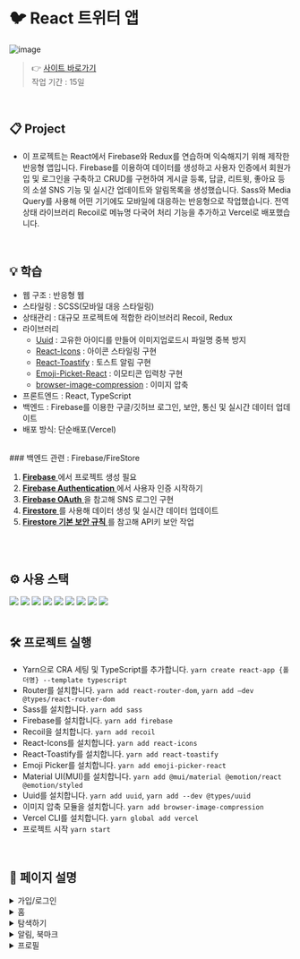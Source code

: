 # 🐦 React 트위터 앱

![image](https://github.com/SeoeunCho/react-twitter/blob/main/src/preview/react-twitter_previewgif.gif)

> 👉 [사이트 바로가기](https://seoeuncho-twitter.vercel.app/)<br />
> 작업 기간 : 15일

<br />

## 📋 Project

- 이 프로젝트는 React에서 Firebase와 Redux를 연습하며 익숙해지기 위해 제작한 반응형 앱입니다.
  Firebase를 이용하여 데이터를 생성하고 사용자 인증에서 회원가입 및 로그인을 구축하고
  CRUD를 구현하여 게시글 등록, 답글, 리트윗, 좋아요 등의 소셜 SNS 기능 및 실시간 업데이트와 알림목록을 생성했습니다.
  Sass와 Media Query를 사용해 어떤 기기에도 모바일에 대응하는 반응형으로 작업했습니다.
  전역 상태 라이브러리 Recoil로 메뉴명 다국어 처리 기능을 추가하고 Vercel로 배포했습니다.

<br />

## 💡 학습

- 웹 구조 : 반응형 웹
- 스타일링 : SCSS(모바일 대응 스타일링)
- 상태관리 : 대규모 프로젝트에 적합한 라이브러리 Recoil, Redux
- 라이브러리
  - [Uuid](https://yarnpkg.com/package?name=uuid) : 고유한 아이디를 만들어 이미지업로드시 파일명 중복 방지
  - [React-Icons](https://react-icons.github.io/react-icons/) : 아이콘 스타일링 구현
  - [React-Toastify](https://www.npmjs.com/package/react-toastify) : 토스트 알림 구현
  - [Emoji-Picket-React](https://www.npmjs.com/package/emoji-picker-react) : 이모티콘 입력창 구현
  - [browser-image-compression](https://www.npmjs.com/package/browser-image-compression) : 이미지 압축
- 프론트엔드 : React, TypeScript
- 백엔드 : Firebase를 이용한 구글/깃허브 로그인, 보안, 통신 및 실시간 데이터 업데이트
- 배포 방식: 단순배포(Vercel)

<br />
### 백엔드 관련 : Firebase/FireStore

1. [ **Firebase** ](https://firebase.google.com/?hl=ko)에서 프로젝트 생성 필요
2. [ **Firebase Authentication** ](https://firebase.google.com/products/auth?hl=ko)에서 사용자 인증 시작하기
3. [ **Firebase OAuth** ](https://firebase.google.com/docs/auth/web/google-signin?hl=ko)을 참고해 SNS 로그인 구현
4. [ **Firestore** ](https://firebase.google.com/docs/firestore)를 사용해 데이터 생성 및 실시간 데이터 업데이트
5. [ **Firestore 기본 보안 규칙** ](https://firebase.google.com/docs/rules/basics?hl=ko&authuser=0)를 참고해 API키 보안 작업

<br />
<br />

## ⚙️ 사용 스택

<div>
  <img src="https://img.shields.io/badge/React-61DAFB?style=flat&logo=React&logoColor=white" />
  <img src="https://img.shields.io/badge/TypeScript-3178C6?style=flat&logo=TypeScript&logoColor=white" />
  <img src="https://img.shields.io/badge/Redux-764ABC?style=flat&logo=Redux&logoColor=white" />
  <img src="https://img.shields.io/badge/Recoil-3578E5?style=flat&logo=Recoil&logoColor=white" />
  <img src="https://img.shields.io/badge/Sass-CC6699?style=flat&logo=Sass&logoColor=white" />
  <img src="https://img.shields.io/badge/cssmodules-000000?style=flat&logo=cssmodules&logoColor=white" />
  <img src="https://img.shields.io/badge/mui-007FFF?style=flat&logo=mui&logoColor=white" />
  <img src="https://img.shields.io/badge/Firebase-FFCA28?style=flat&logo=Firebase&logoColor=white" />
  <img src="https://img.shields.io/badge/vercel-000000?style=flat&logo=vercel&logoColor=white" />
</div>

<br />

## 🛠️ 프로젝트 실행

- Yarn으로 CRA 세팅 및 TypeScript를 추가합니다. `yarn create react-app {폴더명} --template typescript`
- Router를 설치합니다. `yarn add react-router-dom`, `yarn add —dev @types/react-router-dom`
- Sass를 설치합니다. `yarn add sass`
- Firebase를 설치합니다. `yarn add firebase`
- Recoil을 설치합니다. `yarn add recoil`
- React-Icons를 설치합니다. `yarn add react-icons`
- React-Toastify를 설치합니다. `yarn add react-toastify`
- Emoji Picker를 설치합니다. `yarn add emoji-picker-react`
- Material UI(MUI)를 설치합니다. `yarn add @mui/material @emotion/react @emotion/styled`
- Uuid를 설치합니다. `yarn add uuid`, `yarn add --dev @types/uuid`
- 이미지 압축 모듈을 설치합니다. `yarn add browser-image-compression`
- Vercel CLI를 설치합니다. `yarn global add vercel`
- 프로젝트 시작 `yarn start`

<br />

## 🔑 페이지 설명

<details>
<summary>가입/로그인</summary>
<div markdown="1">

[가입/로그인 링크](https://velog.io/@rlawodh123/React-%ED%8A%B8%EC%9C%84%ED%84%B0-%ED%81%B4%EB%A1%A0-Auth)

- 회원가입/로그인
  - 토글 버튼으로 회원가입/로그인을 따로 노출
  - 일반 이메일 형식이 아닌 구글, 깃허브 아이디로도 가입 가능
  - 사이트에 들어왔을 때 유저의 상태 변화 추적 가능
    - 로그인, 로그아웃, 어플리케이션 초기화(새로고침 or 재시작) 시 변화 추적
  - 구글, 깃허브가 아닌 일반 이메일 형식으로 회원가입/로그인 할 때 발생하는 에러 문구를`includes`와 `replace` 메소드를 이용하여 표기

</div>
</details>

<details>
<summary>홈</summary>
<div markdown="2">

[홈 링크](https://velog.io/@rlawodh123/React-%ED%8A%B8%EC%9C%84%ED%84%B0-%ED%81%B4%EB%A1%A0-Firebase-Main)

- 실시간 업데이트
- 유저 정보 확인
  - 로그아웃 가능
- 트윗 작성
  - 별도의 버튼 추가 (홈이 아닌 다른 페이지에서 글을 쓰고자 할 때)
  - 이미지 추가 및 삭제 가능
  - 이모지 추가 (pc 버전에서만 지원하도록)
  - 수정/삭제
- 반응형 액션 (답글, 리트윗, 좋아요, 북마크)
- 검색창 및 팔로우 할 유저 추천 추가
  - 유저 팔로우, 언팔로우 가능

</div>
</details>

<details>
<summary>탐색하기</summary>
<div markdown="3">

[탐색하기 링크](https://velog.io/@rlawodh123/React-%ED%8A%B8%EC%9C%84%ED%84%B0-%ED%81%B4%EB%A1%A0-Firebase-Explore)<br>
※ '탐색하기'에서의 대부분 기능들은 Home(main)과 같으며 반복되는 코드들을 하나의 컴포넌트들로 묶어 재사용할 수 있게 했습니다.

- 검색창 및 트윗·사용자 탭
  - 반응형 액션 (답글, 리트윗, 좋아요, 북마크)
  - 유저 팔로우, 언팔로우 가능

</div>
</details>

<details>
<summary>알림, 북마크</summary>
<div markdown="4">

[알림, 북마크 링크](https://velog.io/@rlawodh123/React-%ED%8A%B8%EC%9C%84%ED%84%B0-%ED%81%B4%EB%A1%A0-Firebase-Notice)

- 카테고리 세분화 및 각각 정보들이 업데이트 될 때마다 실시간으로 확인 가능
- 라우터 내의 각 탭에서 렌더링 되는 정보들은 하나의 컴포넌트로 만들어서 재사용
- 노출되는 목록 오브젝트 클릭 시 라우터 이동과 시간 노출 부분은 따로 custom hooks로 빼내어 사용
  - (내용을 감싸고 있는 태그와 내용들(이미지, 닉네임)의 라우터가 다름)
  - 감싸고 있는 태그에 `<Link>`를 주게 될 시 내용들을 클릭할 때마다 원하는 라우터가 아닌 감싸진 태그의 라우터로 이동됨
  - `ref`로 if문을 작성해 `useHistory()`로 구현

</div>
</details>

<details>
<summary>프로필</summary>
<div markdown="5">

[프로필 링크](https://velog.io/@rlawodh123/React-%ED%8A%B8%EC%9C%84%ED%84%B0-%ED%81%B4%EB%A1%A0-Firebase-Profile)

- 카테고리 세분화 및 '프로필 수정', '북마크' 탭은 본인 프로필에서만 보일 수 있게 함
- '프로필 수정' 클릭 시 모달창이 활성화 되어 배경·프로필 이미지, 닉네임·자기소개 추가/변경/삭제 가능
- 가입일과 팔로잉, 팔로워 숫자 확인
  - Right Bar 팔로우 추천에서의 팔로우를 다른 유저의 프로필 탭에서도 가능
- 프로필 탭에서도 로그아웃 가능

</div>
</details>

<!-- <div style="display: flex;">
  <img src="https://github.com/SeoeunCho/site2023-react/blob/main/src/assets/img/scrrenshot/site2023-react-mobile01.png" alt="image" width="32%" height="auto">
  <img src="https://github.com/SeoeunCho/site2023-react/blob/main/src/assets/img/scrrenshot/site2023-react-mobile02.png" alt="image" width="32%" height="auto">
  <img src="https://github.com/SeoeunCho/site2023-react/blob/main/src/assets/img/scrrenshot/site2023-react-mobile03.png" alt="image" width="32%" height="auto">
</div> -->

<!-- ## 🖥️ Screenshots -->
<!-- <p>
  <img src="./README/1.png"  width="47%" />
  <img src="./README/2.png" width="47%" />
  <img src="./README/3.png"  width="47%" />
  <img src="./README/4.png" width="47%" />
  <img src="./README/5.png"  width="47%" />
</p> -->
